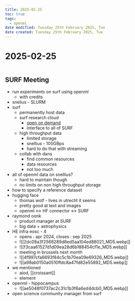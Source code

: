 ```yaml
---
title: 2025-02-25
toc: true
tags:
  - openml
date modified: Tuesday 25th February 2025, Tue
date created: Tuesday 25th February 2025, Tue
---
```


# 2025-02-25
```toc
```
## SURF Meeting
- run experiments on surf using openml
	- with credits
- snelius - SLURM
- surf 
	- permanently host data
	- surf research cloud
		- [open on demand](https://openondemand.org/)
		- interface to all of SURF
	- high throughput data
		- limited storage
		- snellius - 100GBps
		- hard to do that with streaming
	- collab with dans
		- find common resources
		- data resources
		- not too much
- all of openml data on snellius?
	- hard to maintain though
	- no limits on non high throughput storage
- how to specify a reference dataset
- hugging face
	- thomas wolf - lives in utrecht it seems
	- pretty good at text and images
	- openml <-> HF connector <-> SURF
- raymond oonk
	- product manager at SURF
	- big data + astrophysics
- HE infra eosc - 4
	- opens : apr 2024, closes : sep 2025
	- ![[2dc08a3f2568289d8ed5aa104ed88021_MD5.webp]]
	- ![[f3caa61527d1d09ea28d6b188454cf1e_MD5.webp]]
	- meeting in brussels next month
	- ![[4f997cfa6693f84c5c1b70ea09e69326_MD5.webp]]
	- ![[a99ab0150a0510ffdc8a47fd82e55892_MD5.webp]]
- we mentioned
	- aiod, [[croissant]] 
	- element
- openml - hippocampus
	- ![[ae5048f0737ac2c31c1b3f6a6ed4dcb0_MD5.webp]]
- open science community manager from surf